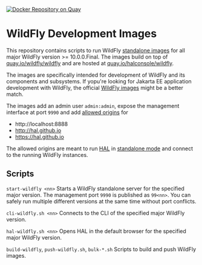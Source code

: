 [![Docker Repository on Quay](https://quay.io/repository/halconsole/wildfly/status "Docker Repository on Quay")](https://quay.io/repository/halconsole/wildfly)

# WildFly Development Images

This repository contains scripts to run WildFly [standalone images](https://quay.io/repository/halconsole/wildfly) for all major WildFly version >= 10.0.0.Final. The images build on top of [quay.io/wildfly/wildfly](https://quay.io/repository/wildfly/wildfly) and are hosted at [quay.io/halconsole/wildfly](https://quay.io/repository/halconsole/wildfly). 

The images are specifically intended for development of WildFly and its components and subsystems. If yopu're looking for Jakarta EE application development with WildFly, the official [WildFly images](https://quay.io/organization/wildfly) might be a better match. 

The images add an admin user `admin:admin`, expose the management interface at port `9990` and add [allowed origins](https://docs.wildfly.org/26/wildscribe/core-service/management/management-interface/http-interface/index.html#attr-allowed-origins) for

- http://localhost:8888
- http://hal.github.io
- https://hal.github.io

The allowed origins are meant to run [HAL](https://hal.github.io) in [standalone mode](https://hal.github.io/documentation/get-started/#standalone-mode) and connect to the running WildFly instances.

## Scripts

`start-wildfly <nn>` Starts a WildFly standalone server for the specified major version. The management port `9990` is published as `99<nn>`. You can safely run multiple different versions at the same time without port conflicts.

`cli-wildfly.sh <nn>` Connects to the CLI of the specified major WildFly version.

`hal-wildfly.sh <nn>` Opens HAL in the default browser for the specified major WildFly version.

`build-wildfly`, `push-wildfly.sh`, `bulk-*.sh` Scripts to build and push WildFly images. 
